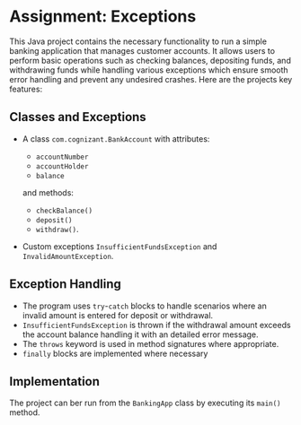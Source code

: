 # Assignment: Exceptions

This Java project contains the necessary functionality
to run a simple banking application that manages
customer accounts. It allows users to perform 
basic operations such as checking balances, 
depositing funds, and withdrawing funds while
handling various exceptions which ensure smooth
error handling and prevent any undesired crashes.
Here are the projects key features:

## Classes and Exceptions

* A class `com.cognizant.BankAccount` with attributes:
  * `accountNumber`
  * `accountHolder`
  * `balance`
    
  and methods:
  * `checkBalance()`
  * `deposit()`
  * `withdraw()`.
  
* Custom exceptions `InsufficientFundsException`
and `InvalidAmountException`.

## Exception Handling
* The program uses `try`-`catch` blocks to handle
scenarios where an invalid amount is entered for
deposit or withdrawal.
* `InsufficientFundsException` is thrown if the 
withdrawal amount exceeds the account balance
handling it with an detailed error message.
* The `throws` keyword is used in method signatures
where appropriate.
* `finally` blocks are implemented where necessary

## Implementation
The project can ber run from the `BankingApp`
class by executing its `main()` method.